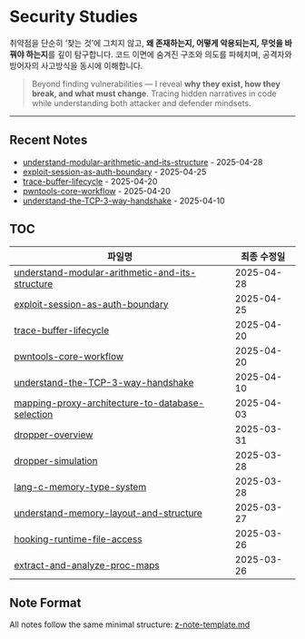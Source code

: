# Security Studies

취약점을 단순히 ‘찾는 것’에 그치지 않고, **왜 존재하는지, 어떻게 악용되는지, 무엇을 바꿔야 하는지**를 깊이 탐구합니다.
코드 이면에 숨겨진 구조와 의도를 파헤치며, 공격자와 방어자의 사고방식을 동시에 이해합니다.

> Beyond finding vulnerabilities — I reveal **why they exist, how they break, and what must change**.
> Tracing hidden narratives in code while understanding both attacker and defender mindsets.

---

## Recent Notes

<!-- RECENT_NOTES_START -->
- [understand-modular-arithmetic-and-its-structure](understand-modular-arithmetic-and-its-structure.md) - 2025-04-28
- [exploit-session-as-auth-boundary](exploit-session-as-auth-boundary.md) - 2025-04-25
- [trace-buffer-lifecycle](trace-buffer-lifecycle.md) - 2025-04-20
- [pwntools-core-workflow](pwntools-core-workflow.md) - 2025-04-20
- [understand-the-TCP-3-way-handshake](understand-the-TCP-3-way-handshake.md) - 2025-04-10
<!-- RECENT_NOTES_END -->

## TOC

<!-- TOC_START -->
| 파일명 | 최종 수정일 |
|--------|-------------|
| [understand-modular-arithmetic-and-its-structure](understand-modular-arithmetic-and-its-structure.md) | 2025-04-28 |
| [exploit-session-as-auth-boundary](exploit-session-as-auth-boundary.md) | 2025-04-25 |
| [trace-buffer-lifecycle](trace-buffer-lifecycle.md) | 2025-04-20 |
| [pwntools-core-workflow](pwntools-core-workflow.md) | 2025-04-20 |
| [understand-the-TCP-3-way-handshake](understand-the-TCP-3-way-handshake.md) | 2025-04-10 |
| [mapping-proxy-architecture-to-database-selection](mapping-proxy-architecture-to-database-selection.md) | 2025-04-03 |
| [dropper-overview](dropper-overview.md) | 2025-03-31 |
| [dropper-simulation](dropper-simulation.md) | 2025-03-28 |
| [lang-c-memory-type-system](lang-c-memory-type-system.md) | 2025-03-28 |
| [understand-memory-layout-and-structure](understand-memory-layout-and-structure.md) | 2025-03-27 |
| [hooking-runtime-file-access](hooking-runtime-file-access.md) | 2025-03-26 |
| [extract-and-analyze-proc-maps](extract-and-analyze-proc-maps.md) | 2025-03-26 |
<!-- TOC_END -->

## Note Format

All notes follow the same minimal structure: [z-note-template.md](z-note-template.md)
